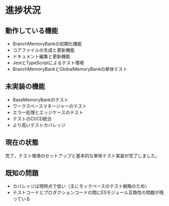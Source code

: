 # 進捗状況

## 動作している機能
- BranchMemoryBankの初期化機能
- コアファイルの生成と更新機能
- ドキュメント編集と更新機能
- JestとTypeScriptによるテスト環境
- BranchMemoryBankとGlobalMemoryBankの単体テスト

## 未実装の機能
- BaseMemoryBankのテスト
- ワークスペースマネージャーのテスト
- エラー処理とエッジケースのテスト
- テストのCI/CD統合
- より高いテストカバレッジ

## 現在の状態
完了。テスト環境のセットアップと基本的な単体テスト実装が完了しました。

## 既知の問題
- カバレッジは現時点で低い（主にモックベースのテスト戦略のため）
- テストコードとプロダクションコードの間にESモジュール互換性の問題が残っている
